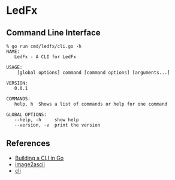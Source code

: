 # LedFx

## Command Line Interface
```
% go run cmd/ledfx/cli.go -h 
NAME:
   LedFx - A CLI for LedFx

USAGE:
    [global options] command [command options] [arguments...]

VERSION:
   0.0.1

COMMANDS:
   help, h  Shows a list of commands or help for one command

GLOBAL OPTIONS:
   --help, -h     show help
   --version, -v  print the version
```

## References
- [Building a CLI in Go](https://tutorialedge.net/golang/building-a-cli-in-go/)
- [image2ascii](https://github.com/qeesung/image2ascii)
- [cli](https://github.com/urfave/cli)